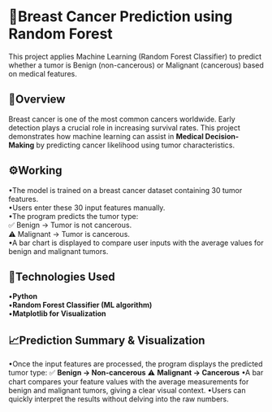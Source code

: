 # 🧬Breast Cancer Prediction using Random Forest

This project applies Machine Learning (Random Forest Classifier) to predict whether a tumor is Benign (non-cancerous) or Malignant (cancerous) based on medical features.  

## 📌Overview

Breast cancer is one of the most common cancers worldwide. Early detection plays a crucial role in increasing survival rates. This project demonstrates how machine learning can assist in **Medical Decision-Making** by predicting cancer likelihood using tumor characteristics.

## ⚙️Working

•The model is trained on a breast cancer dataset containing 30 tumor features.  
•Users enter these 30 input features manually.  
•The program predicts the tumor type:  
   ✅ Benign → Tumor is not cancerous.  
   ⚠️ Malignant → Tumor is cancerous.  
•A bar chart is displayed to compare user inputs with the average values for benign and malignant tumors.  

## 🚀Technologies Used

•**Python**  
•**Random Forest Classifier (ML algorithm)**  
•**Matplotlib for Visualization**  

## 📈Prediction Summary & Visualization

•Once the input features are processed, the program displays the predicted tumor type:
   ✅ **Benign → Non-cancerous**
   ⚠️ **Malignant → Cancerous**
•A bar chart compares your feature values with the average measurements for benign and malignant tumors, giving a clear visual context.
•Users can quickly interpret the results without delving into the raw numbers.

